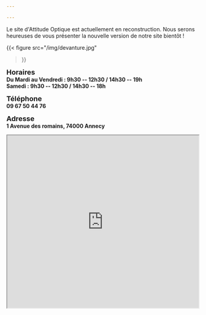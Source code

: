 ```yaml
---

---
```


Le site d'Attitude Optique est actuellement en reconstruction.
Nous serons heureuses de vous présenter la nouvelle version de notre site bientôt !

{{< figure
    src="/img/devanture.jpg"
>}}

<font size="4">**Horaires**</font>  
**Du Mardi au Vendredi : 9h30 -- 12h30 / 14h30 -- 19h**  
**Samedi : 9h30 -- 12h30 / 14h30 -- 18h**

<font size="4">**Téléphone**</font>  
**09 67 50 44 76**

<font size="4">**Adresse**</font>  
**1 Avenue des romains, 74000 Annecy**


<iframe src="https://www.google.com/maps/embed?pb=!1m14!1m8!1m3!1d2776.275925118986!2d6.1213774!3d45.9057929!3m2!1i1024!2i768!4f13.1!3m3!1m2!1s0x478b8ff6690b5491%3A0xb266dcb798cabf18!2sAttitude%20Optique!5e0!3m2!1sen!2sfr!4v1679266580237!5m2!1sen!2sfr" width="500" height="450" style="display: block; margin: 0 auto;" allowfullscreen="" loading="lazy" referrerpolicy="no-referrer-when-downgrade"></iframe>





